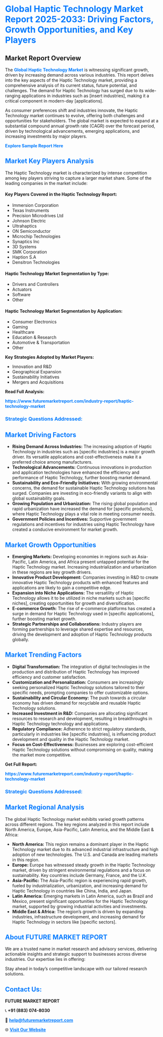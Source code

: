 <h1 style="color: #007BFF;">Global Haptic Technology Market Report 2025-2033: Driving Factors, Growth Opportunities, and Key Players</h1>

<section id="overview">
<h2>Market Report Overview</h2>
<p>The <a href="https://www.futuremarketreport.com/industry-report/haptic-technology-market" style="color: #007BFF; text-decoration: none;"><strong>Global Haptic Technology Market</strong></a> is witnessing significant growth, driven by increasing demand across various industries. This report delves into the key aspects of the Haptic Technology market, providing a comprehensive analysis of its current status, future potential, and challenges. The demand for Haptic Technology has surged due to its wide-ranging applications in industries such as [insert industries], making it a critical component in modern-day [applications].</p>
<p>As consumer preferences shift and industries innovate, the Haptic Technology market continues to evolve, offering both challenges and opportunities for stakeholders. The global market is expected to expand at a substantial compound annual growth rate (CAGR) over the forecast period, driven by technological advancements, emerging applications, and increasing investments by major players.</p>
</section>

<section id="overview">
<p><a href="https://www.futuremarketreport.com/request-sample/reportId=106424" style="color: #007BFF; text-decoration: none;"><strong>Explore Sample Report Here</strong></a></p>
</section>

<section id="key-players">
<h2 style="color: #007BFF;">Market Key Players Analysis</h2>
<p>The Haptic Technology market is characterized by intense competition among key players striving to capture a larger market share. Some of the leading companies in the market include:</p>
<h4>Key Players Covered in the Haptic Technology Report:</h4>
<ul><li>Immersion Corporation</li><li>Texas Instruments</li><li>Precision Microdrives Ltd</li><li>Johnson Electric</li><li>Ultrahaptics</li><li>ON Semiconductor</li><li>Microchip Technologies</li><li>Synaptics Inc</li><li>3D Systems</li><li>SMK Corporation</li><li>Haption S.A</li><li>Densitron Technologies</li></ul>
<h4>Haptic Technology Market Segmentation by Type:</h4>
<ul><li>Drivers and Controllers</li><li>Actuators</li><li>Software</li><li>Other</li></ul>

<h4>Haptic Technology Market Segmentation by Application:</h4>
<ul><li>Consumer Electronics</li><li>Gaming</li><li>Healthcare</li><li>Education &amp; Research</li><li>Automotive &amp; Transportation</li><li>Other</li></ul>
<p><strong>Key Strategies Adopted by Market Players:</strong></p>
<ul>
<li>Innovation and R&D</li>
<li>Geographical Expansion</li>
<li>Sustainability Initiatives</li>
<li>Mergers and Acquisitions</li>
</ul>
</section>

<section>
<p><strong>Read Full Analysis: </strong></p><a href="https://www.futuremarketreport.com/industry-report/haptic-technology-market" style="color: #007BFF; text-decoration: none;"><strong>https://www.futuremarketreport.com/industry-report/haptic-technology-market</strong></a>
<h3 style="color: #007BFF;">Strategic Questions Addressed:</h3>
</section>

<section id="driving-factors">
<h2 style="color: #007BFF;">Market Driving Factors</h2>
<ul>
<li><strong>Rising Demand Across Industries:</strong> The increasing adoption of Haptic Technology in industries such as [specific industries] is a major growth driver. Its versatile applications and cost-effectiveness make it a preferred choice among manufacturers.</li>
<li><strong>Technological Advancements:</strong> Continuous innovations in production and application technologies have enhanced the efficiency and performance of Haptic Technology, further boosting market demand.</li>
<li><strong>Sustainability and Eco-Friendly Initiatives:</strong> With growing environmental concerns, the demand for sustainable Haptic Technology solutions has surged. Companies are investing in eco-friendly variants to align with global sustainability goals.</li>
<li><strong>Growing Population and Urbanization:</strong> The rising global population and rapid urbanization have increased the demand for [specific products], where Haptic Technology plays a vital role in meeting consumer needs.</li>
<li><strong>Government Policies and Incentives:</strong> Supportive government regulations and incentives for industries using Haptic Technology have created a conducive environment for market growth.</li>
</ul>
</section>

<section id="growth-opportunities">
<h2 style="color: #007BFF;">Market Growth Opportunities</h2>
<ul>
<li><strong>Emerging Markets:</strong> Developing economies in regions such as Asia-Pacific, Latin America, and Africa present untapped potential for the Haptic Technology market. Increasing industrialization and urbanization in these regions are key growth drivers.</li>
<li><strong>Innovative Product Development:</strong> Companies investing in R&D to create innovative Haptic Technology products with enhanced features and applications are likely to gain a competitive edge.</li>
<li><strong>Expansion into Niche Applications:</strong> The versatility of Haptic Technology allows it to be utilized in niche markets such as [specific niches], creating opportunities for growth and diversification.</li>
<li><strong>E-commerce Growth:</strong> The rise of e-commerce platforms has created a surge in demand for Haptic Technology used in [specific applications], further boosting market growth.</li>
<li><strong>Strategic Partnerships and Collaborations:</strong> Industry players are forming partnerships to leverage shared expertise and resources, driving the development and adoption of Haptic Technology products globally.</li>
</ul>
</section>

<section id="trending-factors">
<h2 style="color: #007BFF;">Market Trending Factors</h2>
<ul>
<li><strong>Digital Transformation:</strong> The integration of digital technologies in the production and distribution of Haptic Technology has improved efficiency and customer satisfaction.</li>
<li><strong>Customization and Personalization:</strong> Consumers are increasingly seeking personalized Haptic Technology solutions tailored to their specific needs, prompting companies to offer customizable options.</li>
<li><strong>Sustainability and Circular Economy:</strong> The push towards a circular economy has driven demand for recyclable and reusable Haptic Technology solutions.</li>
<li><strong>Increased Investment in R&D:</strong> Companies are allocating significant resources to research and development, resulting in breakthroughs in Haptic Technology technology and applications.</li>
<li><strong>Regulatory Compliance:</strong> Adherence to strict regulatory standards, particularly in industries like [specific industries], is influencing product development and quality in the Haptic Technology market.</li>
<li><strong>Focus on Cost-Effectiveness:</strong> Businesses are exploring cost-efficient Haptic Technology solutions without compromising on quality, making the market more competitive.</li>
</ul>
</section>

<section>
<p><strong>Get Full Report: </strong></p><a href="https://www.futuremarketreport.com/industry-report/haptic-technology-market" style="color: #007BFF; text-decoration: none;"><strong>https://www.futuremarketreport.com/industry-report/haptic-technology-market</strong></a>
<h3 style="color: #007BFF;">Strategic Questions Addressed:</h3>
</section>


<section id="regional-analysis">
<h2 style="color: #007BFF;">Market Regional Analysis</h2>
<p>The global Haptic Technology market exhibits varied growth patterns across different regions. The key regions analyzed in this report include North America, Europe, Asia-Pacific, Latin America, and the Middle East & Africa:</p>
<ul>
<li><strong>North America:</strong> This region remains a dominant player in the Haptic Technology market due to its advanced industrial infrastructure and high adoption of new technologies. The U.S. and Canada are leading markets in this region.</li>
<li><strong>Europe:</strong> Europe has witnessed steady growth in the Haptic Technology market, driven by stringent environmental regulations and a focus on sustainability. Key countries include Germany, France, and the U.K.</li>
<li><strong>Asia-Pacific:</strong> The Asia-Pacific region is experiencing rapid growth, fueled by industrialization, urbanization, and increasing demand for Haptic Technology in countries like China, India, and Japan.</li>
<li><strong>Latin America:</strong> Emerging markets in Latin America, such as Brazil and Mexico, present significant opportunities for the Haptic Technology market, supported by growing industrial activities and investments.</li>
<li><strong>Middle East & Africa:</strong> The region’s growth is driven by expanding industries, infrastructure development, and increasing demand for Haptic Technology in sectors like [specific sectors].</li>
</ul>
</section>

<footer>
<h2 style="color: #007BFF;">About FUTURE MARKET REPORT</h2>
<p>We are a trusted name in market research and advisory services, delivering actionable insights and strategic support to businesses across diverse industries. Our expertise lies in offering:</p>

<p>Stay ahead in today’s competitive landscape with our tailored research solutions.</p>

<h2 style="color: #007BFF;">Contact Us:</h2>
<p><strong>FUTURE MARKET REPORT</strong></p>
<p>📞 <strong>+91 (883) 074-8030</strong></p>
<p>📧 <strong><a href="mailto:help@futuremarketreport.com" style="color: #007BFF;">help@futuremarketreport.com</a></strong></p>
<p>🌐 <strong><a href="https://www.futuremarketreport.com/" style="color: #007BFF;">Visit Our Website</a></strong></p>
</footer>